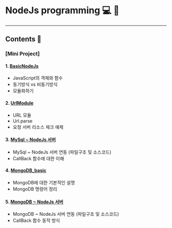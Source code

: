 # NodeJs programming :computer: :memo:
---
## Contents :open_file_folder:



### [Mini Project]
  #### 1. [BasicNodeJs](https://github.com/mdy0501/Study/tree/master/NodeJs/BasicNodeJs)
  - JavaScript의 객체와 함수
  - 동기방식 vs 비동기방식
  - 모듈화하기

  #### 2. [UrlModule](https://github.com/mdy0501/Study/tree/master/NodeJs/UrlModule)
  - URL 모듈
  - Url.parse
  - 요청 서버 리소스 체크 예제

  #### 3. [MySql ~ NodeJs 서버](https://github.com/mdy0501/Study/tree/master/NodeJs/server_mysql)
  - MySql ~ NodeJs 서버 연동 (파일구조 및 소스코드)
  - CallBack 함수에 대한 이해

  #### 4. [MongoDB_basic](https://github.com/mdy0501/Study/tree/master/NodeJs/MongoDB_basic)
  - MongoDB에 대한 기본적인 설명
  - MongoDB 명령어 정리

  #### 5. [MongoDB ~ NodeJs 서버](https://github.com/mdy0501/Study/tree/master/NodeJs/server_mongodb)
  - MongoDB ~ NodeJs 서버 연동 (파일구조 및 소스코드)
  - CallBack 함수 동작 방식
